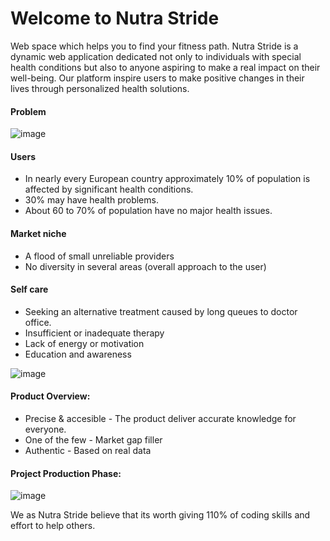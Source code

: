 # Welcome to Nutra Stride

Web space which helps you to find your fitness path.  Nutra Stride is a dynamic web application dedicated not only to individuals with special health conditions but also to anyone aspiring to make a real impact on their well-being.
Our platform inspire users to make positive changes in their lives through personalized health solutions.

<h4>Problem</h4>

![image](https://github.com/michalkaszkiel11/nutra-stride-2k/assets/149673103/d4b603e0-9556-4d51-b660-aabe33eb595c)


<h4>Users</h4>

- In nearly every European country approximately  10% of population  is affected by significant health conditions.
- 30% may have health problems.
- About 60 to 70% of population have no major health issues.

<h4>Market niche</h4>

- A flood of small unreliable providers
- No diversity in several areas (overall approach to the user)

<h4>Self care</h4>

- Seeking an alternative treatment caused by long queues to doctor office.
- Insufficient or inadequate therapy
- Lack of energy or motivation 
- Education and awareness 

![image](https://github.com/michalkaszkiel11/nutra-stride-2k/assets/149673103/be857152-5e88-4943-8123-bd29214f9199)

<h4>Product Overview:</h4>

- Precise & accesible - The product deliver accurate knowledge for everyone.
- One of the few - Market gap filler 
- Authentic - Based on real data 

<h4>Project Production Phase:</h4>

![image](https://github.com/michalkaszkiel11/nutra-stride-2k/assets/149673103/3ed82591-8a0d-4ac3-b9e0-278b2976b31e)




We as Nutra Stride believe that its worth giving 110% of coding skills and effort to help others.

